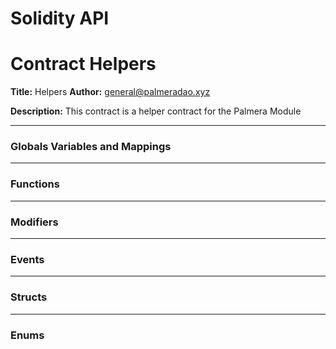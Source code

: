 # Solidity API

# Contract Helpers
**Title:** Helpers
**Author:** general@palmeradao.xyz

**Description:** This contract is a helper contract for the Palmera Module

---
### Globals Variables and Mappings

---
### Functions

---
### Modifiers

---
### Events

---
### Structs

---
### Enums

